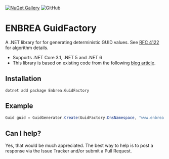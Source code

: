 [![NuGet Gallery](https://img.shields.io/badge/NuGet%20Gallery-enbrea.guidfactory-blue.svg)](https://www.nuget.org/packages/Enbrea.GuidFactory/)
![GitHub](https://img.shields.io/github/license/enbrea/enbrea.guidfactory)

# ENBREA GuidFactory

A .NET library for for generating deterministic GUID values. See [RFC 4122](https://www.ietf.org/rfc/rfc4122.txt) for algorithm details. 

+ Supports .NET Core 3.1, .NET 5 and .NET 6
+ This library is based on existing code from the following [blog article](https://faithlife.codes/blog/2011/04/generating_a_deterministic_guid/).

## Installation

```
dotnet add package Enbrea.GuidFactory
```

## Example

``` csharp
Guid guid = GuidGenerator.Create(GuidFactory.DnsNamespace, "www.enbrea.org");
```

## Can I help?

Yes, that would be much appreciated. The best way to help is to post a response via the Issue Tracker and/or submit a Pull Request.
